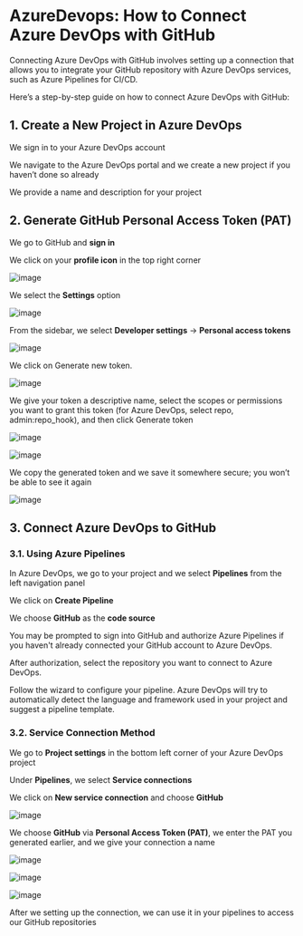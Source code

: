 # AzureDevops: How to Connect Azure DevOps with GitHub

Connecting Azure DevOps with GitHub involves setting up a connection that allows you to integrate your GitHub repository with Azure DevOps services, such as Azure Pipelines for CI/CD.

Here’s a step-by-step guide on how to connect Azure DevOps with GitHub:

## 1. Create a New Project in Azure DevOps

We sign in to your Azure DevOps account

We navigate to the Azure DevOps portal and we create a new project if you haven’t done so already

We provide a name and description for your project

## 2. Generate GitHub Personal Access Token (PAT)

We go to GitHub and **sign in**

We click on your **profile icon** in the top right corner

![image](https://github.com/luiscoco/AzureDevops_Sample3_Connecting-Azure-DevOps-with-GitHub/assets/32194879/09b58098-7a7c-4c43-860b-5f676f4a0363)

We select the **Settings** option

![image](https://github.com/luiscoco/AzureDevops_Sample3_Connecting-Azure-DevOps-with-GitHub/assets/32194879/c6352d7a-7bd7-4d2f-904e-362e036f51f6)

From the sidebar, we select **Developer settings** -> **Personal access tokens**

![image](https://github.com/luiscoco/AzureDevops_Sample3_Connecting-Azure-DevOps-with-GitHub/assets/32194879/ca8feb1d-792b-41b3-8dfa-f07cb5d597c3)

We click on Generate new token.

![image](https://github.com/luiscoco/AzureDevops_Sample3_Connecting-Azure-DevOps-with-GitHub/assets/32194879/808f097d-3b11-4c3b-9ba5-fa1638165c0b)

We give your token a descriptive name, select the scopes or permissions you want to grant this token (for Azure DevOps, select repo, admin:repo_hook), and then click Generate token

![image](https://github.com/luiscoco/AzureDevops_Sample3_Connecting-Azure-DevOps-with-GitHub/assets/32194879/8931666f-f893-40a1-8bba-bc0c8fa35107)

![image](https://github.com/luiscoco/AzureDevops_Sample3_Connecting-Azure-DevOps-with-GitHub/assets/32194879/a67a5c8d-36db-4cf8-b332-4a5925fef552)

We copy the generated token and we save it somewhere secure; you won’t be able to see it again

![image](https://github.com/luiscoco/AzureDevops_Sample3_Connecting-Azure-DevOps-with-GitHub/assets/32194879/83dbac73-b7b8-420d-85f7-933d08f31a70)

## 3. Connect Azure DevOps to GitHub

### 3.1. Using Azure Pipelines

In Azure DevOps, we go to your project and we select **Pipelines** from the left navigation panel

We click on **Create Pipeline**

We choose **GitHub** as the **code source**

You may be prompted to sign into GitHub and authorize Azure Pipelines if you haven't already connected your GitHub account to Azure DevOps.

After authorization, select the repository you want to connect to Azure DevOps.

Follow the wizard to configure your pipeline. Azure DevOps will try to automatically detect the language and framework used in your project and suggest a pipeline template.


### 3.2. Service Connection Method

We go to **Project settings** in the bottom left corner of your Azure DevOps project

Under **Pipelines**, we select **Service connections**

We click on **New service connection** and choose **GitHub**

![image](https://github.com/luiscoco/AzureDevops_Sample3_Connecting-Azure-DevOps-with-GitHub/assets/32194879/9bb7c3c6-70f5-4d79-af22-aeac9aebc2f2)

We choose **GitHub** via **Personal Access Token (PAT)**, we enter the PAT you generated earlier, and we give your connection a name

![image](https://github.com/luiscoco/AzureDevops_Sample3_Connecting-Azure-DevOps-with-GitHub/assets/32194879/87752df0-195d-4923-8753-ab8885efa282)

![image](https://github.com/luiscoco/AzureDevops_Sample3_Connecting-Azure-DevOps-with-GitHub/assets/32194879/22d234ee-bf9c-4391-ae83-1edbd6bf982e)

![image](https://github.com/luiscoco/AzureDevops_Sample3_Connecting-Azure-DevOps-with-GitHub/assets/32194879/e8809aac-874d-4740-bfa0-104a2d21fcef)

After we setting up the connection, we can use it in your pipelines to access our GitHub repositories

